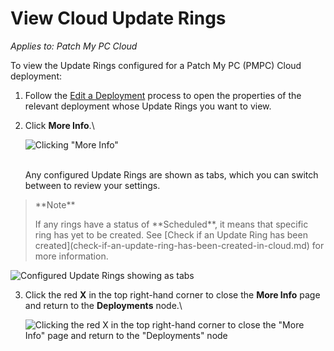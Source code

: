 # View Cloud Update Rings

_Applies to: Patch My PC Cloud_

To view the Update Rings configured for a Patch My PC (PMPC) Cloud deployment:

1. Follow the [Edit a Deployment](../manage-cloud-deployments/edit-a-cloud-deployment.md) process to open the properties of the relevant deployment whose Update Rings you want to view.
2.  Click **More Info**.\\

    ![Clicking "More Info"](../../../_images/image-\(455\).png)

    \
    Any configured Update Rings are shown as tabs, which you can switch between to review your settings.

> \*\*Note\*\*
>
> If any rings have a status of \*\*Scheduled\*\*, it means that specific ring has yet to be created. See \[Check if an Update Ring has been created]\(check-if-an-update-ring-has-been-created-in-cloud.md) for more information.

![Configured Update Rings showing as tabs](../../../_images/image-\(456\).png)

3.  Click the red **X** in the top right-hand corner to close the **More Info** page and return to the **Deployments** node.\\

    ![Clicking the red X  in the top right-hand corner to close the "More Info" page and return to the "Deployments" node](../../../_images/image-\(457\).png)
